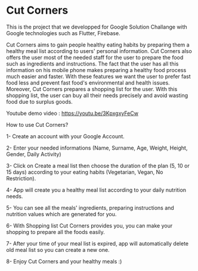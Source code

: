 # Cut Corners

This is the project that we developped for Google Solution Challange with Google technologies such as Flutter, Firebase.

Cut Corners aims to gain people healthy eating habits by preparing them a healthy meal list according to users' personal information. Cut Corners also offers the user most of the needed staff for the user to prepare the food such as ingredients and instructions. The fact that the user has all this information on his mobile phone makes preparing a healthy food process much easier and faster. With these features we want the user to prefer fast food less and prevent fast food's environmental and health issues. Moreover, Cut Corners prepares a shopping list for the user. With this shopping list, the user can buy all their needs precisely and avoid wasting food due to surplus goods.

Youtube demo video : https://youtu.be/3KpxgxyFeCw

How to use Cut Corners?

1- Create an account with your Google Account.

2- Enter your needed informations (Name, Surname, Age, Weight, Height, Gender, Daily Activity)

3- Click on Create a meal list then choose the duration of the plan (5, 10 or 15 days) according to your eating habits (Vegetarian, Vegan, No Restriction).

4- App will create you a healthy meal list according to your daily nutrition needs.

5- You can see all the meals' ingredients, preparing instructions and nutrition values which are generated for you.

6- With Shopping list Cut Corners provides you, you can make your shopping to prepare all the foods easily.

7- After your time of your meal list is expired, app will automatically delete old meal list so you can create a new one.

8- Enjoy Cut Corners and your healthy meals :)

